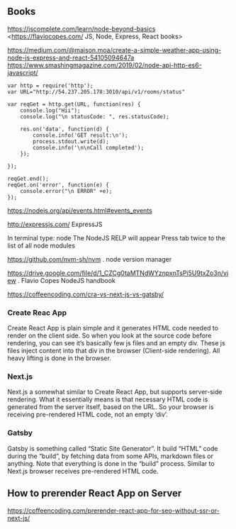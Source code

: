 ## Books
<https://jscomplete.com/learn/node-beyond-basics>
<<https://flaviocopes.com/> JS, Node, Express, React books>

<https://medium.com/@maison.moa/create-a-simple-weather-app-using-node-js-express-and-react-54105094647a>
<https://www.smashingmagazine.com/2019/02/node-api-http-es6-javascript/>

```
var http = require('http');
var URL="http://54.237.205.178:3010/api/v1/rooms/status"

var reqGet = http.get(URL, function(res) {
    console.log("Hii");
    console.log("\n statusCode: ", res.statusCode);

    res.on('data', function(d) {
        console.info('GET result:\n');
        process.stdout.write(d);
        console.info('\n\nCall completed');
    });

});

reqGet.end();
reqGet.on('error', function(e) {
    console.error("\n ERROR" +e);
});

```

<https://nodejs.org/api/events.html#events_events>

<http://expressjs.com/> ExpressJS

In terminal type: node
The NodeJS RELP will appear
Press tab twice to the list of all node modules

<https://github.com/nvm-sh/nvm> .  node version manager


<https://drive.google.com/file/d/1_CZCg0taMTNdWYznpxnTsPi5U9txZo3n/view> . Flavio Copes NodeJS handbook


<https://coffeencoding.com/cra-vs-next-js-vs-gatsby/>

### Create Reac App
Create React App is plain simple and it generates HTML code needed to render on the client side. So when you look at the source code before rendering, you can see it’s basically few js files and an empty div. 
These js files inject content into that div in the browser (Client-side rendering). All heavy lifting is done in the browser.

### Next.js 
Next.js a somewhat similar to Create React App, but supports server-side rendering. What it essentially means is that necessary HTML code is generated from the server itself, based on the URL. 
So your browser is receiving pre-rendered HTML code, not an empty ‘div’.

### Gatsby
Gatsby is something called “Static Site Generator”. 
It build “HTML” code during the “build”, by fetching data from some APIs, markdown files or anything.
Note that everything is done in the “build” process. 
Similar to Next.js browser receives pre-rendered HTML code.

## How to prerender React App on Server
<https://coffeencoding.com/prerender-react-app-for-seo-without-ssr-or-next-js/>
